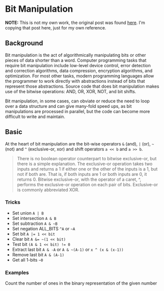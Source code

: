 # Bit Manipulation

**NOTE:** This is not my own work, the original post was found [here](https://leetcode.com/problems/sum-of-two-integers/discuss/84278/a-summary-how-to-use-bit-manipulation-to-solve-problems-easily-and-efficiently/88697). I'm copying that post here, just for my own reference.

## Background

Bit manipulation is the act of algorithmically manipulating bits or other pieces of data shorter than a word. Computer programming tasks that require bit manipulation include low-level device control, error detection and correction algorithms, data compression, encryption algorithms, and optimization. For most other tasks, modern programming languages allow the programmer to work directly with abstractions instead of bits that represent those abstractions. Source code that does bit manipulation makes use of the bitwise operations: AND, OR, XOR, NOT, and bit shifts.

Bit manipulation, in some cases, can obviate or reduce the need to loop over a data structure and can give many-fold speed ups, as bit manipulations are processed in parallel, but the code can become more difficult to write and maintain.

## Basic

At the heart of bit manipulation are the bit-wise operators `&` (and), `|` (or), `~` (not) and `^` (exclusive-or, xor) and shift operators `a << b` and `a >> b`.

> There is no boolean operator counterpart to bitwise exclusive-or, but there is a simple explanation. The exclusive-or operation takes two inputs and returns a 1 if either one or the other of the inputs is a 1, but not if both are. That is, if both inputs are 1 or both inputs are 0, it returns 0. Bitwise exclusive-or, with the operator of a caret, ^, performs the exclusive-or operation on each pair of bits. Exclusive-or is commonly abbreviated XOR.

### Tricks

+ Set union `A | B`
+ Set intersection `A & B`
+ Set subtraction `A & ~B`
+ Set negation ALL_BITS `^A` or `~A`
+ Set bit `A |= 1 << bit`
+ Clear bit `A &= ~(1 << bit)`
+ Test bit `(A & 1 << bit) != 0`
+ Extract last bit `A & -A` or `A & ~(A-1)` or `x ^ (x & (x-1))`
+ Remove last bit `A & (A-1)`
+ Get all 1-bits `~0`

### Examples

Count the number of ones in the binary representation of the given number

```python

```

